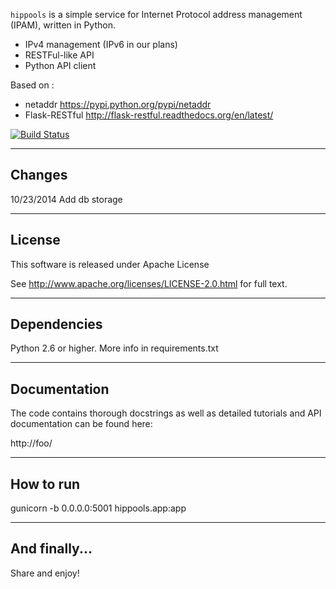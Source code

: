 `hippools` is a simple service for Internet Protocol address management (IPAM), written in Python.

- IPv4 management (IPv6 in our plans)
- RESTFul-like API
- Python API client

Based on :
- netaddr https://pypi.python.org/pypi/netaddr
- Flask-RESTful http://flask-restful.readthedocs.org/en/latest/

[![Build Status](https://travis-ci.org/hayorov/hippools.svg?branch=master)](https://travis-ci.org/hayorov/hippools)

-------
Changes
-------
10/23/2014 Add db storage

-------
License
-------

This software is released under Apache License

See http://www.apache.org/licenses/LICENSE-2.0.html for full text.

------------
Dependencies
------------

Python 2.6 or higher.
More info in requirements.txt

-------------
Documentation
-------------

The code contains thorough docstrings as well as detailed tutorials and
API documentation can be found here:

http://foo/

-------------
How to run
-------------
gunicorn -b 0.0.0.0:5001 hippools.app:app

--------------
And finally...
--------------

Share and enjoy!

